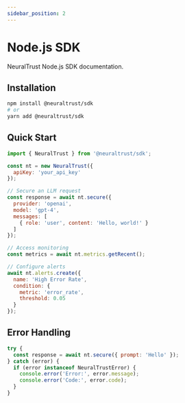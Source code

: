 ```yaml
---
sidebar_position: 2
---
```


# Node.js SDK

NeuralTrust Node.js SDK documentation.

## Installation

```bash
npm install @neuraltrust/sdk
# or
yarn add @neuraltrust/sdk
```

## Quick Start

```javascript
import { NeuralTrust } from '@neuraltrust/sdk';

const nt = new NeuralTrust({
  apiKey: 'your_api_key'
});

// Secure an LLM request
const response = await nt.secure({
  provider: 'openai',
  model: 'gpt-4',
  messages: [
    { role: 'user', content: 'Hello, world!' }
  ]
});

// Access monitoring
const metrics = await nt.metrics.getRecent();

// Configure alerts
await nt.alerts.create({
  name: 'High Error Rate',
  condition: {
    metric: 'error_rate',
    threshold: 0.05
  }
});
```

## Error Handling

```javascript
try {
  const response = await nt.secure({ prompt: 'Hello' });
} catch (error) {
  if (error instanceof NeuralTrustError) {
    console.error('Error:', error.message);
    console.error('Code:', error.code);
  }
}
``` 